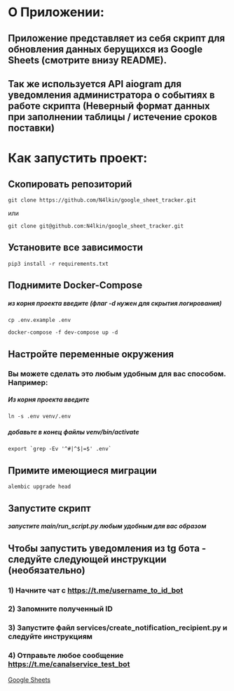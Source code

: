 # О Приложении:
## Приложение представляет из себя скрипт для обновления данных берущихся из Google Sheets (смотрите внизу README).
## Так же используется API aiogram для уведомления администратора о событиях в работе скрипта (Неверный формат данных при заполнении таблицы / истечение сроков поставки)

# Как запустить проект:
## Скопировать репозиторий

	git clone https://github.com/N4lkin/google_sheet_tracker.git

или

	git clone git@github.com:N4lkin/google_sheet_tracker.git

## Установите все зависимости
    pip3 install -r requirements.txt

## Поднимите Docker-Compose
##### из корня проекта введите (флаг -d нужен для скрытия логирования)
    cp .env.example .env

    docker-compose -f dev-compose up -d

## Настройте переменные окружения

### Вы можете сделать это любым удобным для вас способом. Например:
##### Из корня проекта введите
    ln -s .env venv/.env
##### добавьте в конец файлы venv/bin/activate
    export `grep -Ev '^#|^$|=$' .env`

## Примите имеющиеся миграции
    alembic upgrade head

## Запустите скрипт
##### запустите main/run_script.py любым удобным для вас образом

## Чтобы запустить уведомления из tg бота - следуйте следующей инструкции (необязательно)

### 1) Начните чат с https://t.me/username_to_id_bot
### 2) Запомните полученный ID
### 3) Запустите файл services/create_notification_recipient.py и следуйте инструкциям
### 4) Отправьте любое сообщение https://t.me/canalservice_test_bot

[Google Sheets](https://docs.google.com/spreadsheets/d/1t8NjnDmAAVTqDGaNWxI8V5FNy8ecryFZ73un1nEfhmc/edit#gid=0)
